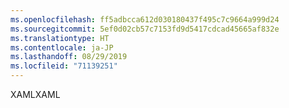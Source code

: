 ```yaml
---
ms.openlocfilehash: ff5adbcca612d030180437f495c7c9664a999d24
ms.sourcegitcommit: 5ef0d02cb57c7153fd9d5417cdcad45665af832e
ms.translationtype: HT
ms.contentlocale: ja-JP
ms.lasthandoff: 08/29/2019
ms.locfileid: "71139251"
---
```

<span data-ttu-id="aeda4-101">XAML</span><span class="sxs-lookup"><span data-stu-id="aeda4-101">XAML</span></span>